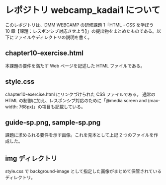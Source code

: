 # レポジトリ webcamp_kadai1 について

このレポジトリは、DMM WEBCAMP の研修課題 1「HTML・CSS を学ぼう　 10 章【課題：レスポンシブ対応させよう】」の提出物をまとめたものである。以下にファイルやディレクトリの説明を書く。

## chapter10-exercise.html

本課題の要件を満たす Web ページを記述した HTML ファイルである。

## style.css

chapter10-exercise.html にリンクづけられた CSS ファイルである。
通常の HTML の制御に加え、レスポンシブ対応のために「@media screen and (max-width: 768px)」の項目も記載している。

## guide-sp.png, sample-sp.png

課題に求められる要件を示す画像。これを見本として上記 2 つのファイルを作成した。

## img ディレクトリ

style.css で background-image として指定した画像がまとめて保管されているディレクトリ。
